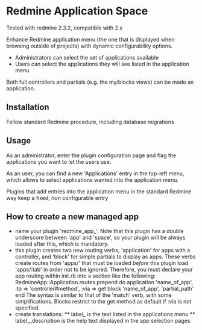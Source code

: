 # Redmine Application Space

Tested with redmine 2.3.2, compatible with 2.x

Enhance Redmine application menu (the one that is displayed when browsing outside of projects) with dynamic configurability options.
* Administrators can select the set of applications available
* Users can select the applications they will see listed in the application menu

Both full controllers and partials (e.g. the my/blocks views) can be made an application.

## Installation

Follow standard Redmine procedure, including database migrations

## Usage

As an administrator, enter the plugin configuration page and flag the applications you want to let the users use.

As an user, you can find a new 'Applications' entry in the top-left menu, which allows to select applications wanted into the application menu.

Plugins that add entries into the application menu in the standard Redmine way keep a fixed, non configurable entry

## How to create a new managed app

* name your plugin 'redmine_app_<appname>'. Note that this plugin has a double underscore between 'app' and 'space', so your plugin will be always loaded after this, which is mandatory.
* this plugin creates two new routing verbs, 'application' for apps with a controller, and 'block' for simple partials to display as apps.
  These verbs create routes from 'apps/<name>' that must be loaded _before_ this plugin load 'apps/:tab' in order not to be ignored.
  Therefore, you must declare your app routing within init.rb into a section like the following:
     RedmineApp::Application.routes.prepend do
        application 'name_of_app', :to => 'controller#method', :via => get
        block 'name_of_app', 'partial_path'
     end
  The syntax is similar to that of the 'match' verb, with some simplifications. Blocks restrict to the get method as default if :via is not specified.
* create translations:
** label_<name> is the text listed in the applications menu
** label_<name>_description is the help text displayed in the app selection pages

